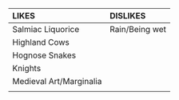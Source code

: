 
| LIKES                   | DISLIKES       |
| :---------------------- | :------------- |
| Salmiac Liquorice       | Rain/Being wet |
| Highland Cows           |                |
| Hognose Snakes          |                |
| Knights                 |                |
| Medieval Art/Marginalia |                |
|                         |                |
